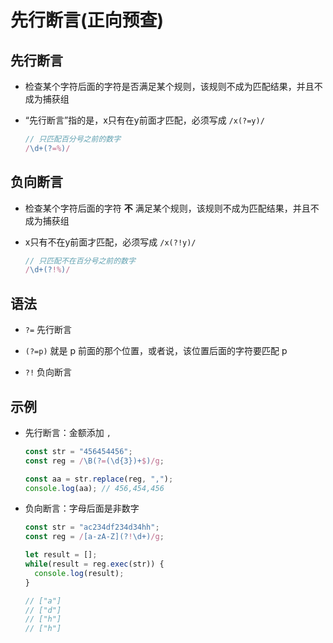 # 先行断言(正向预查)

## 先行断言

  - 检查某个字符后面的字符是否满足某个规则，该规则不成为匹配结果，并且不成为捕获组

  - “先行断言”指的是，x只有在y前面才匹配，必须写成 `/x(?=y)/`

    ```javascript
    // 只匹配百分号之前的数字
    /\d+(?=%)/
    ```

## 负向断言

  - 检查某个字符后面的字符 **不** 满足某个规则，该规则不成为匹配结果，并且不成为捕获组

  - x只有不在y前面才匹配，必须写成 `/x(?!y)/`

    ```javascript
    // 只匹配不在百分号之前的数字
    /\d+(?!%)/
    ```

## 语法

  - `?=` 先行断言

  - `(?=p)` 就是 p 前面的那个位置，或者说，该位置后面的字符要匹配 p

  - `?!` 负向断言

## 示例

  - 先行断言：金额添加 `,`

    ```javascript
    const str = "456454456";
    const reg = /\B(?=(\d{3})+$)/g;

    const aa = str.replace(reg, ",");
    console.log(aa); // 456,454,456
    ```

  - 负向断言：字母后面是非数字

    ```javascript
    const str = "ac234df234d34hh";
    const reg = /[a-zA-Z](?!\d+)/g;

    let result = [];
    while(result = reg.exec(str)) {
      console.log(result);
    }

    // ["a"]
    // ["d"]
    // ["h"]
    // ["h"]
    ```
